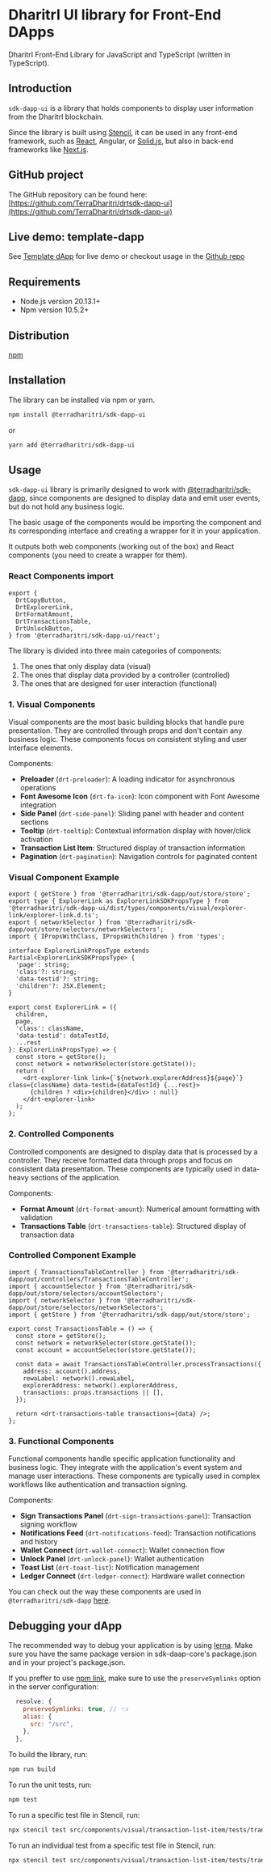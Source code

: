 # DharitrI UI library for Front-End DApps

DharitrI Front-End Library for JavaScript and TypeScript (written in TypeScript).

## Introduction

`sdk-dapp-ui` is a library that holds components to display user information from the DharitrI blockchain.

Since the library is built using [Stencil](https://stenciljs.com/), it can be used in any front-end framework, such as [React](https://github.com/TerraDharitri/drttemplate-dapp), Angular, or [Solid.js](https://github.com/TerraDharitri/drtsolidjs-template-dapp), but also in back-end frameworks like [Next.js](https://github.com/TerraDharitri/drttemplate-dapp-nextjs).

## GitHub project

The GitHub repository can be found here: [https://github.com/TerraDharitri/drtsdk-dapp-ui](https://github.com/TerraDharitri/drtsdk-dapp-ui)

## Live demo: template-dapp

See [Template dApp](https://template-dapp.dharitri.org/) for live demo or checkout usage in the [Github repo](https://github.com/TerraDharitri/drttemplate-dapp)

## Requirements

- Node.js version 20.13.1+
- Npm version 10.5.2+

## Distribution

[npm](https://www.npmjs.com/package/@terradharitri/sdk-dapp-ui)

## Installation

The library can be installed via npm or yarn.

```bash
npm install @terradharitri/sdk-dapp-ui
```

or

```bash
yarn add @terradharitri/sdk-dapp-ui
```

## Usage

`sdk-dapp-ui` library is primarily designed to work with [@terradharitri/sdk-dapp](https://www.npmjs.com/package/@terradharitri/sdk-dapp), since components are designed to display data and emit user events, but do not hold any business logic.

The basic usage of the components would be importing the component and its corresponding interface and creating a wrapper for it in your application.

It outputs both web components (working out of the box) and React components (you need to create a wrapper for them).

### React Components import

```tsx
export {
  DrtCopyButton,
  DrtExplorerLink,
  DrtFormatAmount,
  DrtTransactionsTable,
  DrtUnlockButton,
} from '@terradharitri/sdk-dapp-ui/react';
```

The library is divided into three main categories of components:

1. The ones that only display data (visual)
2. The ones that display data provided by a controller (controlled)
3. The ones that are designed for user interaction (functional)

### 1. Visual Components

Visual components are the most basic building blocks that handle pure presentation. They are controlled through props and don't contain any business logic. These components focus on consistent styling and user interface elements.

Components:

- **Preloader** (`drt-preloader`): A loading indicator for asynchronous operations
- **Font Awesome Icon** (`drt-fa-icon`): Icon component with Font Awesome integration
- **Side Panel** (`drt-side-panel`): Sliding panel with header and content sections
- **Tooltip** (`drt-tooltip`): Contextual information display with hover/click activation
- **Transaction List Item**: Structured display of transaction information
- **Pagination** (`drt-pagination`): Navigation controls for paginated content

### Visual Component Example

```tsx
export { getStore } from '@terradharitri/sdk-dapp/out/store/store';
export type { ExplorerLink as ExplorerLinkSDKPropsType } from '@terradharitri/sdk-dapp-ui/dist/types/components/visual/explorer-link/explorer-link.d.ts';
export { networkSelector } from '@terradharitri/sdk-dapp/out/store/selectors/networkSelectors';
import { IPropsWithClass, IPropsWithChildren } from 'types';

interface ExplorerLinkPropsType extends Partial<ExplorerLinkSDKPropsType> {
  'page': string;
  'class'?: string;
  'data-testid'?: string;
  'children'?: JSX.Element;
}

export const ExplorerLink = ({
  children,
  page,
  'class': className,
  'data-testid': dataTestId,
  ...rest
}: ExplorerLinkPropsType) => {
  const store = getStore();
  const network = networkSelector(store.getState());
  return (
    <drt-explorer-link link={`${network.explorerAddress}${page}`} class={className} data-testid={dataTestId} {...rest}>
      {children ? <div>{children}</div> : null}
    </drt-explorer-link>
  );
};
```

### 2. Controlled Components

Controlled components are designed to display data that is processed by a controller. They receive formatted data through props and focus on consistent data presentation. These components are typically used in data-heavy sections of the application.

Components:

- **Format Amount** (`drt-format-amount`): Numerical amount formatting with validation
- **Transactions Table** (`drt-transactions-table`): Structured display of transaction data

### Controlled Component Example

```tsx
import { TransactionsTableController } from '@terradharitri/sdk-dapp/out/controllers/TransactionsTableController';
import { accountSelector } from '@terradharitri/sdk-dapp/out/store/selectors/accountSelectors';
import { networkSelector } from '@terradharitri/sdk-dapp/out/store/selectors/networkSelectors';
import { getStore } from '@terradharitri/sdk-dapp/out/store/store';

export const TransactionsTable = () => {
  const store = getStore();
  const network = networkSelector(store.getState());
  const account = accountSelector(store.getState());

  const data = await TransactionsTableController.processTransactions({
    address: account().address,
    rewaLabel: network().rewaLabel,
    explorerAddress: network().explorerAddress,
    transactions: props.transactions || [],
  });

  return <drt-transactions-table transactions={data} />;
};
```

### 3. Functional Components

Functional components handle specific application functionality and business logic. They integrate with the application's event system and manage user interactions. These components are typically used in complex workflows like authentication and transaction signing.

Components:

- **Sign Transactions Panel** (`drt-sign-transactions-panel`): Transaction signing workflow
- **Notifications Feed** (`drt-notifications-feed`): Transaction notifications and history
- **Wallet Connect** (`drt-wallet-connect`): Wallet connection flow
- **Unlock Panel** (`drt-unlock-panel`): Wallet authentication
- **Toast List** (`drt-toast-list`): Notification management
- **Ledger Connect** (`drt-ledger-connect`): Hardware wallet connection

You can check out the way these components are used in `@terradharitri/sdk-dapp` [here](https://github.com/TerraDharitri/drtsdk-dapp/blob/main/src/managers/UnlockPanelManager/UnlockPanelManager.ts).

## Debugging your dApp

The recommended way to debug your application is by using [lerna](https://lerna.js.org/). Make sure you have the same package version in sdk-daap-core's package.json and in your project's package.json.

If you preffer to use [npm link](https://docs.npmjs.com/cli/v11/commands/npm-link), make sure to use the `preserveSymlinks` option in the server configuration:

```js
  resolve: {
    preserveSymlinks: true, // 👈
    alias: {
      src: "/src",
    },
  },
```

To build the library, run:

```bash
npm run build
```

To run the unit tests, run:

```bash
npm test
```

To run a specific test file in Stencil, run:

```bash
npx stencil test src/components/visual/transaction-list-item/tests/transaction-list-item.spec.tsx --spec
```

To run an individual test from a specific test file in Stencil, run:

```bash
npx stencil test src/components/visual/transaction-list-item/tests/transaction-list-item.spec.tsx --spec -t 'renders with asset icon'
```
